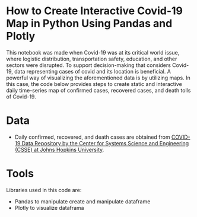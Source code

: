 # **How to Create Interactive Covid-19 Map in Python Using Pandas and Plotly**

This notebook was made when Covid-19 was at its critical world issue, where logistic distribution, transportation safety, education, and other sectors were disrupted. 
To support decision-making that considers Covid-19, data representing cases of covid and its location is beneficial. 
A powerful way of visualizing the aforementioned data is by utilizing maps. 
In this case, the code below provides steps to create static and interactive daily time-series map of confirmed cases, recovered cases, and death tolls of Covid-19.

# Data
* Daily confirmed, recovered, and death cases are obtained from [COVID-19 Data Repository by the Center for Systems Science and Engineering (CSSE) at Johns Hopkins University](https://github.com/CSSEGISandData/COVID-19).

# Tools
Libraries used in this code are:
* Pandas to manipulate create and manipulate dataframe
* Plotly to visualize dataframa
